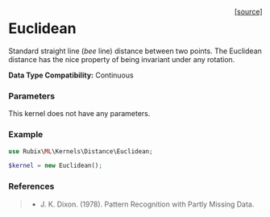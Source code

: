 <span style="float:right;"><a href="https://github.com/RubixML/RubixML/blob/master/src/Kernels/Distance/Euclidean.php">[source]</a></span>

# Euclidean
Standard straight line (*bee* line) distance between two points. The Euclidean distance has the nice property of being invariant under any rotation.

**Data Type Compatibility:** Continuous

### Parameters
This kernel does not have any parameters.

### Example
```php
use Rubix\ML\Kernels\Distance\Euclidean;

$kernel = new Euclidean();
```

### References
>- J. K. Dixon. (1978). Pattern Recognition with Partly Missing Data.